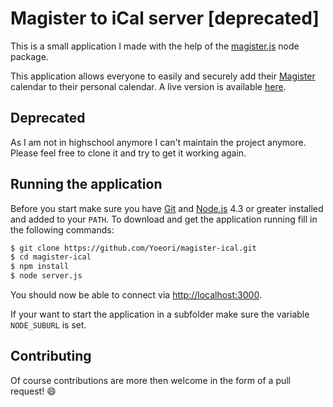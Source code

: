 # Magister to iCal server [deprecated]
This is a small application I made with the help of the [magister.js](https://github.com/simplyGits/magisterJS) node package.

This application allows everyone to easily and securely add their [Magister](http://schoolmaster.nl/Voortgezet_Onderwijs.aspx) calendar to their personal calendar. A live version is available [here](https://school.yoeori.nl/services/calendar/).

## Deprecated
As I am not in highschool anymore I can't maintain the project anymore. Please feel free to clone it and try to get it working again.

## Running the application
Before you start make sure you have [Git](http://git-scm.com/) and [Node.js](https://nodejs.org/) 4.3 or greater installed and added to your `PATH`. To download and get the application running fill in the following commands:
```bash
$ git clone https://github.com/Yoeori/magister-ical.git
$ cd magister-ical
$ npm install
$ node server.js
```
You should now be able to connect via [http://localhost:3000](http://localhost:3000).

If your want to start the application in a subfolder make sure the variable `NODE_SUBURL` is set.

## Contributing
Of course contributions are more then welcome in the form of a pull request! :smile:
